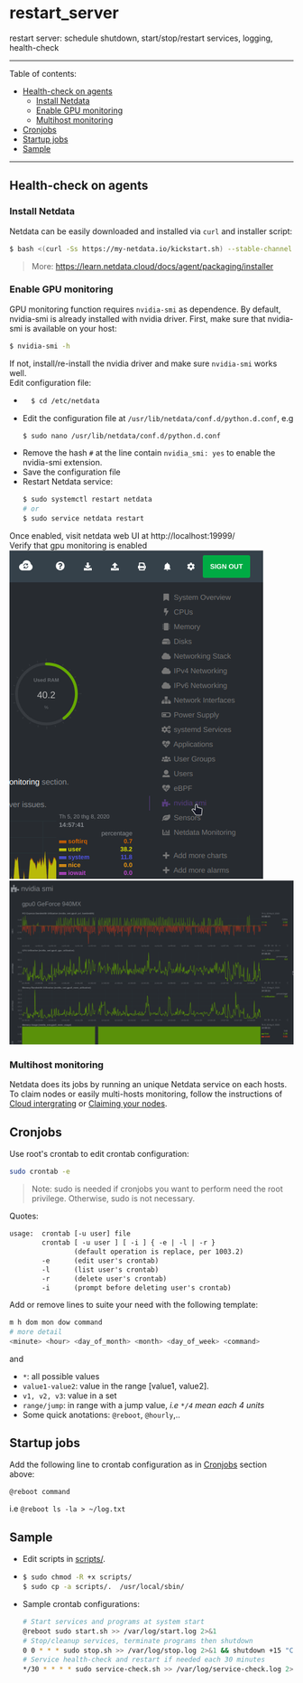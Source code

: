 # restart_server
restart server: schedule shutdown, start/stop/restart services, logging, health-check  

---

Table of contents:
  - [Health-check on agents](#health-check-on-agents)
    - [Install Netdata](#install-netdata)
    - [Enable GPU monitoring](#enable-gpu-monitoring)
    - [Multihost monitoring](#multihost-monitoring)
  - [Cronjobs](#cronjobs)
  - [Startup jobs](#startup-jobs)
  - [Sample](#sample)

---
## Health-check on agents
### Install Netdata
Netdata can be easily downloaded and installed via `curl` and installer script:
```bash
$ bash <(curl -Ss https://my-netdata.io/kickstart.sh) --stable-channel --disable-telemetry
```
>More: https://learn.netdata.cloud/docs/agent/packaging/installer
### Enable GPU monitoring
GPU monitoring function requires `nvidia-smi` as dependence. By default, nvidia-smi is already installed with nvidia driver. First, make sure that nvidia-smi is available on your host:
```bash
$ nvidia-smi -h
```
If not, install/re-install the nvidia driver and make sure `nvidia-smi` works well.  
Edit configuration file:
- ``` bash
    $ cd /etc/netdata
    ```
- Edit the configuration file at `/usr/lib/netdata/conf.d/python.d.conf`, e.g 
    ```bash
    $ sudo nano /usr/lib/netdata/conf.d/python.d.conf
    ```
- Remove the hash `#` at the line contain `nvidia_smi: yes` to enable the nvidia-smi extension.
- Save the configuration file
- Restart Netdata service:
    ```bash
    $ sudo systemctl restart netdata
    # or
    $ sudo service netdata restart
    ```

Once enabled, visit netdata web UI at http://localhost:19999/  
Verify that gpu monitoring is enabled  
![nvidia-smi](screenshots/nvidia-smi_extension.png)   
![gpu_monitor](screenshots/gpu_monitor.png)

### Multihost monitoring
Netdata does its jobs by running an unique Netdata service on each hosts.
To claim nodes or easily multi-hosts monitoring, follow the instructions of [Cloud intergrating](https://learn.netdata.cloud/docs/agent/agent-cloud) or [Claiming your nodes](https://learn.netdata.cloud/docs/agent/claim).

## Cronjobs
Use root's crontab to edit crontab configuration:
```bash
sudo crontab -e
```
>Note: sudo is needed if cronjobs you want to perform need the root privilege. Otherwise, sudo is not necessary.

Quotes: 
```
usage:  crontab [-u user] file
        crontab [ -u user ] [ -i ] { -e | -l | -r }
                (default operation is replace, per 1003.2)
        -e      (edit user's crontab)
        -l      (list user's crontab)
        -r      (delete user's crontab)
        -i      (prompt before deleting user's crontab)
```
Add or remove lines to suite your need with the following template:
```bash
m h dom mon dow command
# more detail
<minute> <hour> <day_of_month> <month> <day_of_week> <command>
```
and
- `*`: all possible values
- `value1-value2`: value in the range [value1, value2].
- `v1, v2, v3`: value in a set
- `range/jump`: in range with a jump value, *i.e `*/4` mean each 4 units*
- Some quick anotations: `@reboot`, `@hourly`,..

## Startup jobs
Add the following line to crontab configuration as in [Cronjobs](#cronjobs) section above:
```
@reboot command
```
i.e `@reboot ls -la > ~/log.txt`

## Sample
- Edit scripts in [scripts/](scripts/).
- ```bash
  $ sudo chmod -R +x scripts/
  $ sudo cp -a scripts/.  /usr/local/sbin/
    ```  
- Sample crontab configurations:
    ```bash
    # Start services and programs at system start
    @reboot sudo start.sh >> /var/log/start.log 2>&1
    # Stop/cleanup services, terminate programs then shutdown
    0 0 * * * sudo stop.sh >> /var/log/stop.log 2>&1 && shutdown +15 "Crontab warning: This computer will be turned off in less than 15 mins."
    # Service health-check and restart if needed each 30 minutes
    */30 * * * * sudo service-check.sh >> /var/log/service-check.log 2>&1
    ```

